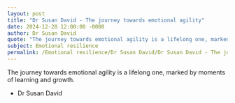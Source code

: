 ```yaml
---
layout: post
title: "Dr Susan David - The journey towards emotional agility"
date: 2024-12-28 12:00:00 -0000
author: Dr Susan David
quote: "The journey towards emotional agility is a lifelong one, marked by moments of learning and growth."
subject: Emotional resilience
permalink: /Emotional resilience/Dr Susan David/Dr Susan David - The journey towards emotional agility
---
```


The journey towards emotional agility is a lifelong one, marked by moments of learning and growth.

- Dr Susan David

